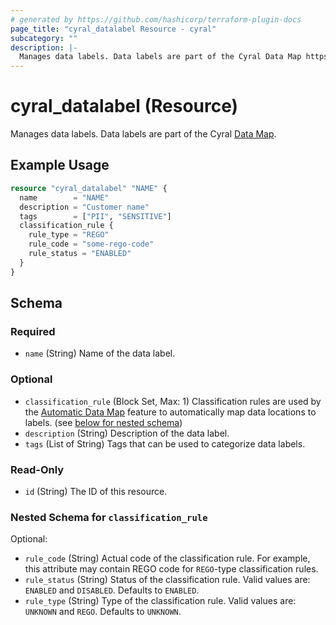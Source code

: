 ```yaml
---
# generated by https://github.com/hashicorp/terraform-plugin-docs
page_title: "cyral_datalabel Resource - cyral"
subcategory: ""
description: |-
  Manages data labels. Data labels are part of the Cyral Data Map https://cyral.com/docs/policy/datamap.
---
```


# cyral_datalabel (Resource)

Manages data labels. Data labels are part of the Cyral [Data Map](https://cyral.com/docs/policy/datamap).

## Example Usage

```terraform
resource "cyral_datalabel" "NAME" {
  name        = "NAME"
  description = "Customer name"
  tags        = ["PII", "SENSITIVE"]
  classification_rule {
    rule_type = "REGO"
    rule_code = "some-rego-code"
    rule_status = "ENABLED"
  }
}
```

<!-- schema generated by tfplugindocs -->

## Schema

### Required

- `name` (String) Name of the data label.

### Optional

- `classification_rule` (Block Set, Max: 1) Classification rules are used by the [Automatic Data Map](https://cyral.com/docs/policy/automatic-datamap) feature to automatically map data locations to labels. (see [below for nested schema](#nestedblock--classification_rule))
- `description` (String) Description of the data label.
- `tags` (List of String) Tags that can be used to categorize data labels.

### Read-Only

- `id` (String) The ID of this resource.

<a id="nestedblock--classification_rule"></a>

### Nested Schema for `classification_rule`

Optional:

- `rule_code` (String) Actual code of the classification rule. For example, this attribute may contain REGO code for `REGO`-type classification rules.
- `rule_status` (String) Status of the classification rule. Valid values are: `ENABLED` and `DISABLED`. Defaults to `ENABLED`.
- `rule_type` (String) Type of the classification rule. Valid values are: `UNKNOWN` and `REGO`. Defaults to `UNKNOWN`.
